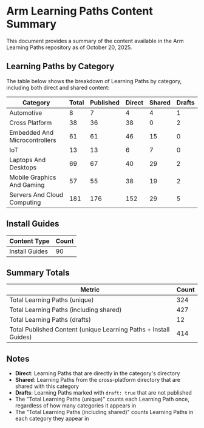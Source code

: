 # Arm Learning Paths Content Summary

This document provides a summary of the content available in the Arm Learning Paths repository as of October 20, 2025.

## Learning Paths by Category

The table below shows the breakdown of Learning Paths by category, including both direct and shared content:

| Category | Total | Published | Direct | Shared | Drafts |
|----------|-------|-----------|--------|--------|--------|
| Automotive | 8 | 7 | 4 | 4 | 1 |
| Cross Platform | 38 | 36 | 38 | 0 | 2 |
| Embedded And Microcontrollers | 61 | 61 | 46 | 15 | 0 |
| IoT | 13 | 13 | 6 | 7 | 0 |
| Laptops And Desktops | 69 | 67 | 40 | 29 | 2 |
| Mobile Graphics And Gaming | 57 | 55 | 38 | 19 | 2 |
| Servers And Cloud Computing | 181 | 176 | 152 | 29 | 5 |

## Install Guides

| Content Type | Count |
|--------------|-------|
| Install Guides | 90 |

## Summary Totals

| Metric | Count |
|--------|-------|
| Total Learning Paths (unique) | 324 |
| Total Learning Paths (including shared) | 427 |
| Total Learning Paths (drafts) | 12 |
| Total Published Content (unique Learning Paths + Install Guides) | 414 |

## Notes

- **Direct**: Learning Paths that are directly in the category's directory
- **Shared**: Learning Paths from the cross-platform directory that are shared with this category
- **Drafts**: Learning Paths marked with `draft: true` that are not published
- The "Total Learning Paths (unique)" counts each Learning Path once, regardless of how many categories it appears in
- The "Total Learning Paths (including shared)" counts Learning Paths in each category they appear in
